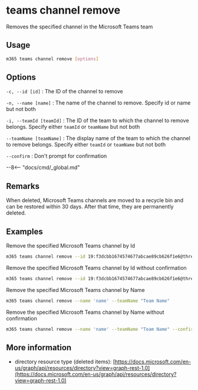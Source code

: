 # teams channel remove

Removes the specified channel in the Microsoft Teams team

## Usage

```sh
m365 teams channel remove [options]
```

## Options

`-c, --id [id]`
: The ID of the channel to remove

`-n, --name [name]`
: The name of the channel to remove. Specify id or name but not both

`-i, --teamId [teamId]`
: The ID of the team to which the channel to remove belongs. Specify either `teamId` or `teamName` but not both

`--teamName [teamName]`
: The display name of the team to which the channel to remove belongs. Specify either `teamId` or `teamName` but not both

`--confirm`
: Don't prompt for confirmation

--8<-- "docs/cmd/_global.md"

## Remarks

When deleted, Microsoft Teams channels are moved to a recycle bin and can be restored within 30 days. After that time, they are permanently deleted.

## Examples

Remove the specified Microsoft Teams channel by Id

```sh
m365 teams channel remove --id 19:f3dcbb1674574677abcae89cb626f1e6@thread.skype --teamId d66b8110-fcad-49e8-8159-0d488ddb7656
```

Remove the specified Microsoft Teams channel by Id without confirmation

```sh
m365 teams channel remove --id 19:f3dcbb1674574677abcae89cb626f1e6@thread.skype --teamId d66b8110-fcad-49e8-8159-0d488ddb7656 --confirm
```

Remove the specified Microsoft Teams channel by Name

```sh
m365 teams channel remove --name 'name' --teamName "Team Name"
```

Remove the specified Microsoft Teams channel by Name without confirmation

```sh
m365 teams channel remove --name 'name' --teamName "Team Name" --confirm 
```

## More information

- directory resource type (deleted items): [https://docs.microsoft.com/en-us/graph/api/resources/directory?view=graph-rest-1.0](https://docs.microsoft.com/en-us/graph/api/resources/directory?view=graph-rest-1.0)


